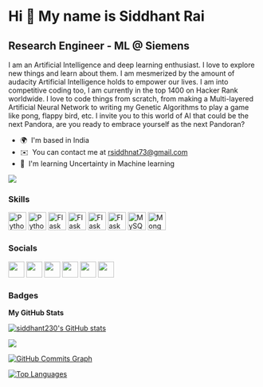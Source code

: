 Hi 👋 My name is Siddhant Rai
=============================

Research Engineer - ML @ Siemens
--------------------------------

I am an Artificial Intelligence and deep learning enthusiast. I love to explore new things and learn about them. I am mesmerized by the amount of audacity Artificial Intelligence holds to empower our lives. I am into competitive coding too, I am currently in the top 1400 on Hacker Rank worldwide. I love to code things from scratch, from making a Multi-layered Artificial Neural Network to writing my Genetic Algorithms to play a game like pong, flappy bird, etc. I invite you to this world of AI that could be the next Pandora, are you ready to embrace yourself as the next Pandoran?

* 🌍  I'm based in India
* ✉️  You can contact me at [rsiddhnat73@gmail.com](mailto:rsiddhnat73@gmail.com)
* 🧠  I'm learning Uncertainty in Machine learning

<a href="https://www.github.com/siddhant230" target="_blank" rel="noreferrer"><img
src="https://img.shields.io/github/followers/siddhant230?logo=github&style=for-the-badge&color=0891b2&labelColor=1c1917" /></a>

### Skills

<p align="left">
<a href="https://www.python.org/" target="_blank" rel="noreferrer"><img src="https://raw.githubusercontent.com/danielcranney/readme-generator/main/public/icons/skills/python-colored.svg" width="36" height="36" alt="Python" /></a>
<a href="https://www.tensorflow.org/" target="_blank" rel="noreferrer"><img src="https://upload.wikimedia.org/wikipedia/commons/thumb/2/2d/Tensorflow_logo.svg/115px-Tensorflow_logo.svg.png?20170429160244" width="36" height="36" alt="Python" /></a>
<a href="https://keras.io/" target="_blank" rel="noreferrer"><img src="https://github.com/valohai/ml-logos/blob/master/keras.svg" width="36" height="36" alt="Flask" /></a>
<a href="https://pytorch.org/" target="_blank" rel="noreferrer"><img src="https://github.com/valohai/ml-logos/blob/master/pytorch.svg" width="36" height="36" alt="Flask" /></a>
<a href="https://opencv.org/" target="_blank" rel="noreferrer"><img src="https://www.vectorlogo.zone/logos/opencv/opencv-icon.svg" width="36" height="36" alt="Flask" /></a>
<a href="https://flask.palletsprojects.com/en/2.0.x/" target="_blank" rel="noreferrer"><img src="https://raw.githubusercontent.com/danielcranney/readme-generator/main/public/icons/skills/flask-colored.svg" width="36" height="36" alt="Flask" /></a>
<a href="https://www.mysql.com/" target="_blank" rel="noreferrer"><img src="https://raw.githubusercontent.com/danielcranney/readme-generator/main/public/icons/skills/mysql-colored.svg" width="36" height="36" alt="MySQL" /></a>
<a href="https://www.mongodb.com/" target="_blank" rel="noreferrer"><img src="https://raw.githubusercontent.com/danielcranney/readme-generator/main/public/icons/skills/mongodb-colored.svg" width="36" height="36" alt="MongoDB" /></a>
</p>


### Socials

<p align="left"> <a href="https://www.github.com/siddhant230" target="_blank" rel="noreferrer"><img src="https://raw.githubusercontent.com/danielcranney/readme-generator/main/public/icons/socials/github.svg" width="32" height="32" /></a> <a href="http://www.instagram.com/siddhant230" target="_blank" rel="noreferrer"><img src="https://raw.githubusercontent.com/danielcranney/readme-generator/main/public/icons/socials/instagram.svg" width="32" height="32" /></a> <a href="https://www.linkedin.com/in/siddhant-rai/" target="_blank" rel="noreferrer"><img src="https://raw.githubusercontent.com/danielcranney/readme-generator/main/public/icons/socials/linkedin.svg" width="32" height="32" /></a> <a href="http://www.medium.com/rsiddhant73" target="_blank" rel="noreferrer"><img src="https://raw.githubusercontent.com/danielcranney/readme-generator/main/public/icons/socials/medium.svg" width="32" height="32" /></a> <a href="https://www.stackoverflow.com/users/18912293/siddhant-rai" target="_blank" rel="noreferrer"><img src="https://raw.githubusercontent.com/danielcranney/readme-generator/main/public/icons/socials/stackoverflow.svg" width="32" height="32" /></a> <a href="https://www.twitter.com/siddhant230" target="_blank" rel="noreferrer"><img src="https://raw.githubusercontent.com/danielcranney/readme-generator/main/public/icons/socials/twitter.svg" width="32" height="32" /></a></p>

### Badges

<b>My GitHub Stats</b>

<a href="http://www.github.com/siddhant230"><img src="https://github-readme-stats.vercel.app/api?username=siddhant230&show_icons=true&hide=&count_private=true&title_color=0891b2&text_color=ffffff&icon_color=0891b2&bg_color=1c1917&hide_border=true&show_icons=true" alt="siddhant230's GitHub stats" /></a>

<a href="http://www.github.com/siddhant230"><img src="https://github-readme-streak-stats.herokuapp.com/?user=siddhant230&stroke=ffffff&background=1c1917&ring=0891b2&fire=0891b2&currStreakNum=ffffff&currStreakLabel=0891b2&sideNums=ffffff&sideLabels=ffffff&dates=ffffff&hide_border=true" /></a>

<a href="http://www.github.com/siddhant230"><img src="https://activity-graph.herokuapp.com/graph?username=siddhant230&bg_color=1c1917&color=ffffff&line=0891b2&point=ffffff&area_color=1c1917&area=true&hide_border=true&custom_title=GitHub%20Commits%20Graph" alt="GitHub Commits Graph" /></a>

<a href="https://github.com/siddhant230" align="left"><img src="https://github-readme-stats.vercel.app/api/top-langs/?username=siddhant230&langs_count=10&title_color=0891b2&text_color=ffffff&icon_color=0891b2&bg_color=1c1917&hide_border=true&locale=en&custom_title=Top%20%Languages" alt="Top Languages" /></a>
